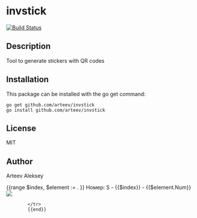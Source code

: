 invstick
==========

[![Build Status](https://travis-ci.org/arteev/invstick.svg?branch=master)](https://travis-ci.org/arteev/invstick)

Description
-----------

Tool to generate stickers with QR codes

Installation
------------

This package can be installed with the go get command:

    go get github.com/arteev/invstick
    go install github.com/arteev/invstick
        
License
-------

  MIT

Author
------

Arteev Aleksey


{{range $index, $element := . }}
            <tr style="height: 2.12cm;">
                <td style="width: 3.8cm; background-color: green; ">
                <span>Номер: S -  {{$index}} - {{$element.Num}}</span>
                <img src="{{.QRCode}}"></img>  
                </td>
                
            </tr>                
            {{end}}
            